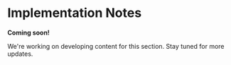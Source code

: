 # Implementation Notes

**Coming soon!**

We're working on developing content for this section. Stay tuned for more updates.
